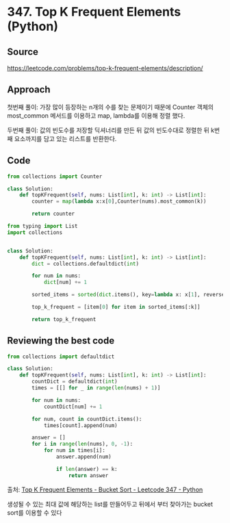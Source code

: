 # 347. Top K Frequent Elements (Python)

## Source

https://leetcode.com/problems/top-k-frequent-elements/description/

## Approach

첫번째 풀이: 가장 많이 등장하는 n개의 수를 찾는 문제이기 때문에 Counter 객체의 most_common 메서드를 이용하고 map, lambda를 이용해 정렬 했다.

두번째 풀이: 값의 빈도수를 저장할 딕셔너리를 만든 뒤 값의 빈도수대로 정렬한 뒤 k번째 요소까지를 담고 있는 리스트를 반환한다.

## Code

```python
from collections import Counter

class Solution:
    def topKFrequent(self, nums: List[int], k: int) -> List[int]:
        counter = map(lambda x:x[0],Counter(nums).most_common(k))

        return counter
```

```python
from typing import List
import collections


class Solution:
    def topKFrequent(self, nums: List[int], k: int) -> List[int]:
        dict = collections.defaultdict(int)

        for num in nums:
            dict[num] += 1

        sorted_items = sorted(dict.items(), key=lambda x: x[1], reverse=True)

        top_k_frequent = [item[0] for item in sorted_items[:k]]

        return top_k_frequent
```

## Reviewing the best code

```python
from collections import defaultdict

class Solution:
    def topKFrequent(self, nums: List[int], k: int) -> List[int]:
        countDict = defaultdict(int)
        times = [[] for _ in range(len(nums) + 1)]

        for num in nums:
            countDict[num] += 1

        for num, count in countDict.items():
            times[count].append(num)

        answer = []
        for i in range(len(nums), 0, -1):
            for num in times[i]:
                answer.append(num)

                if len(answer) == k:
                    return answer
```

출처: [Top K Frequent Elements - Bucket Sort - Leetcode 347 - Python](https://www.youtube.com/watch?v=YPTqKIgVk-k)

생성될 수 있는 최대 값에 해당하는 list를 만들어두고 뒤에서 부터 찾아가는 bucket sort를 이용할 수 있다
